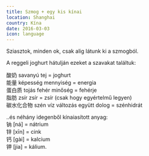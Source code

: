 ```yaml
---
title: Szmog + egy kis kínai
location: Shanghai
country: Kína
date: 2016-03-03
icon: language
---
```


Sziasztok, minden ok, csak alig látunk ki a szmogból.

A reggeli joghurt hátulján ezeket a szavakat találtuk:

酸奶 savanyú tej = joghurt  
能量 képesség mennyiség = energia  
蛋白质 tojás fehér minőség = fehérje  
脂肪 zsír zsír = zsír (csak hogy egyértelmű legyen)  
碳水化合物 szén víz változás együtt dolog = szénhidrát  

..és néhány idegenből kínaiasított anyag:  
钠 [ná] = nátrium  
锌 [xīn] = cink  
钙 [gài] = kalcium  
钾 [jia] = kálium.

